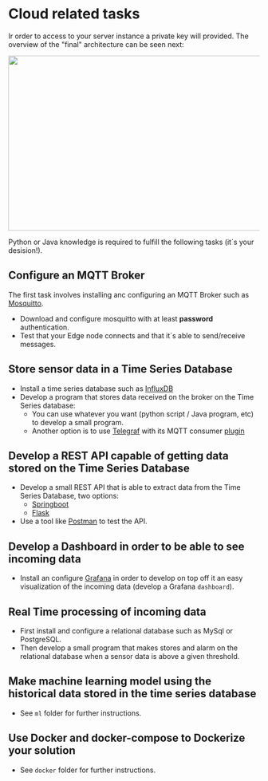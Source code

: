 # Cloud related tasks

Ir order to access to your server instance a private key will provided. 
The overview of the "final" architecture can be seen next: 
<p align="center">
  <img width="650" height="351" src="https://github.com/ikerlan2015/hackathon/blob/master/cloud/cloud-arch.png">
</p>

Python or Java knowledge is required to fulfill the following tasks (it´s your desision!).

## Configure an MQTT Broker 

The first task involves installing anc configuring an MQTT Broker such as [Mosquitto](https://mosquitto.org/). 

 * Download and configure mosquitto with at least **password** authentication. 
 * Test that your Edge node connects and that it´s able to send/receive messages. 
 
## Store sensor data in a Time Series Database 

 * Install a time series database such as [InfluxDB](https://portal.influxdata.com/downloads/)
 * Develop a program that stores data received on the broker on the Time Series database:
    * You can use whatever you want (python script / Java program, etc) to develop a small program.
    * Another option is to use [Telegraf](https://www.influxdata.com/time-series-platform/telegraf/) with its MQTT consumer [plugin](https://github.com/influxdata/telegraf/tree/master/plugins/inputs/mqtt_consumer)

## Develop a REST API capable of getting data stored on the Time Series Database

 * Develop a small REST API that is able to extract data from the Time Series Database, two options:
   * [Springboot](https://spring.io/projects/spring-boot)
   * [Flask](https://flask-restful.readthedocs.io/en/latest/)
 * Use a tool like [Postman](https://www.getpostman.com/downloads/) to test the API. 

## Develop a Dashboard in order to be able to see incoming data

 * Install an configure [Grafana](https://grafana.com/) in order to develop on top off it an easy visualization of the incoming data (develop a Grafana ```dashboard```). 

## Real Time processing of incoming data

 * First install and configure a relational database such as MySql or PostgreSQL.
 * Then develop a small program that makes stores and alarm on the relational database when a sensor data is above a given threshold. 

## Make machine learning model using the historical data stored in the time series database

 * See ```ml``` folder for further instructions.

## Use Docker and docker-compose to Dockerize your solution 

 * See ```docker``` folder for further instructions.




